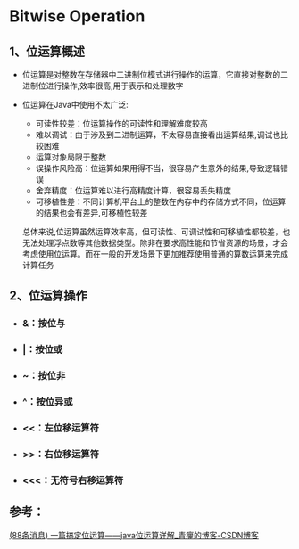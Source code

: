 # Bitwise Operation

## 1、位运算概述

+ 位运算是对整数在存储器中二进制位模式进行操作的运算，它直接对整数的二进制位进行操作,效率很高,用于表示和处理数字

+ 位运算在Java中使用不太广泛:

  + 可读性较差：位运算操作的可读性和理解难度较高
  + 难以调试：由于涉及到二进制运算，不太容易直接看出运算结果,调试也比较困难
  + 运算对象局限于整数
  + 误操作风险高：位运算如果用得不当，很容易产生意外的结果,导致逻辑错误
  + 舍弃精度：位运算难以进行高精度计算，很容易丢失精度
  + 可移植性差：不同计算机平台上的整数在内存中的存储方式不同，位运算的结果也会有差异,可移植性较差

  总体来说,位运算虽然运算效率高，但可读性、可调试性和可移植性都较差，也无法处理浮点数等其他数据类型。除非在要求高性能和节省资源的场景，才会考虑使用位运算。而在一般的开发场景下更加推荐使用普通的算数运算来完成计算任务

## 2、位运算操作

+ ### &：按位与

+ ### |：按位或

+ ### ~：按位非

+ ### ^：按位异或

+ ### <<：左位移运算符

+ ### >>：右位移运算符

+ ### <<<：无符号右移运算符

## 参考：

[(88条消息) 一篇搞定位运算——java位运算详解_青癯的博客-CSDN博客](https://blog.csdn.net/qq_42265220/article/details/118386893)
